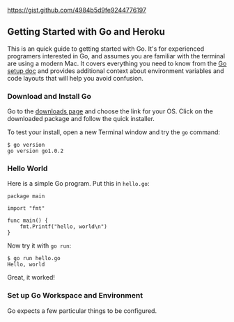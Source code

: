 https://gist.github.com/4984b5d9fe9244776197

## Getting Started with Go and Heroku

This is an quick guide to getting started with Go. It's for experienced
programers interested in Go, and assumes you are familiar with the
terminal are using a modern Mac. It
covers everything you need to know from the [Go setup doc](http://golang.org/doc/install)
and provides additional context about environment variables and
code layouts that will help you avoid confusion.


### Download and Install Go

Go to the [downloads page](http://code.google.com/p/go/downloads/list)
and choose the link for your OS. Click on the downloaded package and
follow the quick installer.

To test your install, open a new Terminal window and try the `go`
command:

    $ go version
    go version go1.0.2


### Hello World

Here is a simple Go program. Put this in `hello.go`:

    package main

    import "fmt"

    func main() {
        fmt.Printf("hello, world\n")
    }

Now try it with `go run`:

    $ go run hello.go
    Hello, world

Great, it worked!


### Set up Go Workspace and Environment

Go expects a few particular things to be configured.
